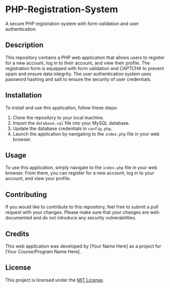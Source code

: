 # PHP-Registration-System

A secure PHP registration system with form validation and user authentication.

## Description

This repository contains a PHP web application that allows users to register for a new account, log in to their account, and view their profile. The registration form is equipped with form validation and *CAPTCHA* to prevent spam and ensure data integrity. The user authentication system uses password hashing and salt to ensure the security of user credentials.

## Installation

To install and use this application, follow these steps:

1. Clone the repository to your local machine.
2. Import the `database.sql` file into your MySQL database.
3. Update the database credentials in `config.php`.
4. Launch the application by navigating to the `index.php` file in your web browser.

## Usage

To use this application, simply navigate to the `index.php` file in your web browser. From there, you can register for a new account, log in to your account, and view your profile.

## Contributing

If you would like to contribute to this repository, feel free to submit a pull request with your changes. Please make sure that your changes are well-documented and do not introduce any security vulnerabilities.

## Credits

This web application was developed by [Your Name Here] as a project for [Your Course/Program Name Here].

## License

This project is licensed under the [MIT License](https://opensource.org/licenses/MIT).
